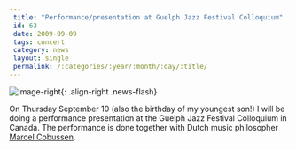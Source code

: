 ```yaml
---
 title: "Performance/presentation at Guelph Jazz Festival Colloquium"
 id: 63
 date: 2009-09-09
 tags: concert
 category: news
 layout: single
 permalink: /:categories/:year/:month/:day/:title/
---
```

![image-right](http://www.guelphjazzfestival.com/i/section/gjf_smallweb.jpg){: .align-right .news-flash}

On Thursday September 10 (also the birthday of my youngest son!) I will be doing a performance presentation at the Guelph Jazz Festival Colloquium in Canada. The performance is done together with Dutch music philosopher <a href="http://www.cobussen.com/">Marcel Cobussen</a>.

